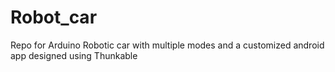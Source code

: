 # Robot_car
Repo for Arduino Robotic car with multiple modes and a customized android app designed using Thunkable 

